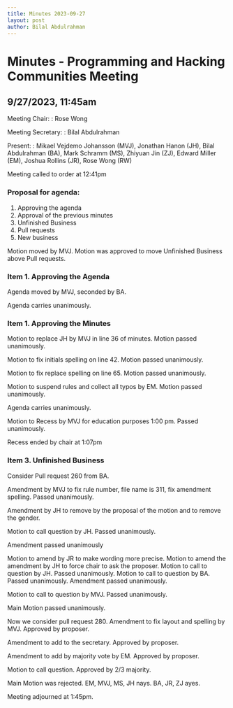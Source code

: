 ```yaml
---
title: Minutes 2023-09-27
layout: post
author: Bilal Abdulrahman
---
```


# Minutes - Programming and Hacking Communities Meeting

## 9/27/2023, 11:45am

Meeting Chair:
: Rose Wong

Meeting Secretary:
: Bilal Abdulrahman

Present: 
: Mikael Vejdemo Johansson (MVJ), Jonathan Hanon (JH), Bilal Abdulrahman (BA), Mark Schramm (MS), Zhiyuan Jin (ZJ), Edward Miller (EM), Joshua Rollins (JR), Rose Wong (RW)

Meeting called to order at 12:41pm

### Proposal for agenda:

1. Approving the agenda
2. Approval of the previous minutes
3. Unfinished Business
4. Pull requests
5. New business

Motion moved by MVJ. Motion was approved to move Unfinished Business above Pull requests. 

### Item 1. Approving the Agenda

Agenda moved by MVJ, seconded by BA.

Agenda carries unanimously.

### Item 1. Approving the Minutes

Motion to replace JH by MVJ in line 36 of minutes.
Motion passed unanimously.

Motion to fix initials spelling on line 42.
Motion passed unanimously.

Motion to fix replace spelling on line 65.
Motion passed unanimously.

Motion to suspend rules and collect all typos by EM.
Motion passed unanimously.

Agenda carries unanimously.

Motion to Recess by MVJ for education purposes 1:00 pm.
Passed unanimously.

Recess ended by chair at 1:07pm

### Item 3. Unfinished Business

Consider Pull request 260 from BA.

Amendment by MVJ to fix rule number, file name is 311, fix amendment spelling.
Passed unanimously.

Amendment by JH to remove by the proposal of the motion and to remove the gender.

Motion to call question by JH.
Passed unanimously.

Amendment passed unanimously

Motion to amend by JR to make wording more precise.
Motion to amend the amendment by JH to force chair to ask the proposer.
Motion to call to question by JH.
Passed unanimously.
Motion to call to question by BA.
Passed unanimously.
Amendment passed unanimously.

Motion to call to question by MVJ.
Passed unanimously.

Main Motion passed unanimously.



Now we consider pull request 280.
Amendment to fix layout and spelling by MVJ.
Approved by proposer.

Amendment to add to the secretary.
Approved by proposer.

Amendment to add by majority vote by EM.
Approved by proposer.

Motion to call question.
Approved by 2/3 majority.

Main Motion was rejected.
EM, MVJ, MS, JH nays.
BA, JR, ZJ ayes.

Meeting adjourned at 1:45pm.

